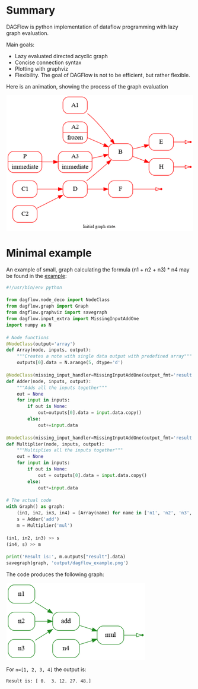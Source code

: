 # Summary

DAGFlow is python implementation of dataflow programming with lazy graph evaluation.

Main goals:
*  Lazy evaluated directed acyclic graph
*  Concise connection syntax
*  Plotting with graphviz
*  Flexibility. The goal of DAGFlow is not to be efficient, but rather flexible.

Here is an animation, showing the process of the graph evaluation

![Image](example/graph_evaluation.gif)

# Minimal example
An example of small, graph calculating the formula (n1 + n2 + n3) * n4 may be 
found in the [example](example/example.py):
```python
#!/usr/bin/env python

from dagflow.node_deco import NodeClass
from dagflow.graph import Graph
from dagflow.graphviz import savegraph
from dagflow.input_extra import MissingInputAddOne
import numpy as N

# Node functions
@NodeClass(output='array')
def Array(node, inputs, output):
    """Creates a note with single data output with predefined array"""
    outputs[0].data = N.arange(5, dtype='d')

@NodeClass(missing_input_handler=MissingInputAddOne(output_fmt='result'))
def Adder(node, inputs, output):
    """Adds all the inputs together"""
    out = None
    for input in inputs:
        if out is None:
            out=outputs[0].data = input.data.copy()
        else:
            out+=input.data

@NodeClass(missing_input_handler=MissingInputAddOne(output_fmt='result'))
def Multiplier(node, inputs, output):
    """Multiplies all the inputs together"""
    out = None
    for input in inputs:
        if out is None:
            out = outputs[0].data = input.data.copy()
        else:
            out*=input.data

# The actual code
with Graph() as graph:
    (in1, in2, in3, in4) = [Array(name) for name in ['n1', 'n2', 'n3', 'n4']]
    s = Adder('add')
    m = Multiplier('mul')

(in1, in2, in3) >> s
(in4, s) >> m

print('Result is:', m.outputs["result"].data)
savegraph(graph, 'output/dagflow_example.png')
```

The code produces the following graph:

![Image](example/dagflow_example.png)

For `n=[1, 2, 3, 4]` the output is:
```
Result is: [ 0.  3. 12. 27. 48.]
```
